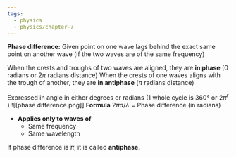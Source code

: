 ```yaml
---
tags:
  - physics
  - physics/chapter-7
---
```


**Phase difference:** Given point on one wave lags behind the exact same point on another wave (if the two waves are of the same frequency)

When the crests and troughs of two waves are aligned, they are **in phase** (0 radians or $2\pi$ radians distance)
When the crests of one waves aligns with the trough of another, they are **in antiphase** ($\pi$ radians distance)

Expressed in angle in either degrees or radians (1 whole cycle is $360°$ or $2\pi ^r$ )
![[phase difference.png]]
**Formula**
$2 \pi d/\lambda$ = Phase difference (in radians)
- **Applies only to waves of**
	- Same frequency
	- Same wavelength

If phase difference is $\pi$, it is called **antiphase.**

